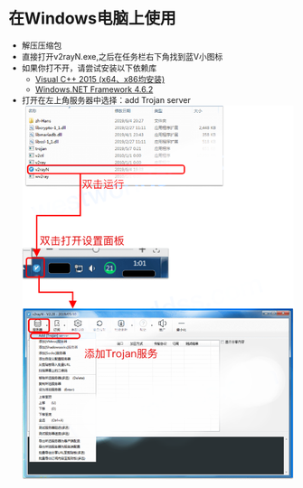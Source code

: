 # 在Windows电脑上使用
- 解压压缩包  
- 直接打开v2rayN.exe,之后在任务栏右下角找到蓝V小图标
- 如果你打不开，请尝试安装以下依赖库
  - [Visual C++ 2015 (x64、x86均安装)](https://www.microsoft.com/zh-CN/download/details.aspx?id=48145)
  - [Windows.NET Framework 4.6.2](https://support.microsoft.com/zh-cn/help/3151800/the-net-framework-4-6-2-offline-installer-for-windows)
- 打开在左上角服务器中选择：add Trojan server
![avatar](../res/win_add_trojan.png)

